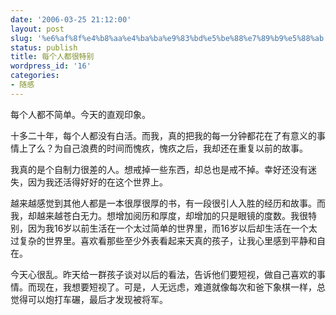 ```yaml
---
date: '2006-03-25 21:12:00'
layout: post
slug: '%e6%af%8f%e4%b8%aa%e4%ba%ba%e9%83%bd%e5%be%88%e7%89%b9%e5%88%ab'
status: publish
title: 每个人都很特别
wordpress_id: '16'
categories:
- 随感
---
```


每个人都不简单。今天的直观印象。


十多二十年，每个人都没有白活。而我，真的把我的每一分钟都花在了有意义的事情上了么？为自己浪费的时间而愧疚，愧疚之后，我却还在重复以前的故事。


我真的是个自制力很差的人。想戒掉一些东西，却总也是戒不掉。幸好还没有迷失，因为我还活得好好的在这个世界上。


越来越感觉到其他人都是一本很厚很厚的书，有一段很引人入胜的经历和故事。而我，却越来越苍白无力。想增加阅历和厚度，却增加的只是眼镜的度数。我很特别，因为我16岁以前生活在一个太过简单的世界里，而16岁以后却生活在一个太过复杂的世界里。喜欢看那些至少外表看起来天真的孩子，让我心里感到平静和自在。


今天心很乱。昨天给一群孩子谈对以后的看法，告诉他们要短视，做自己喜欢的事情。而现在，我想要短视了。可是，人无远虑，难道就像每次和爸下象棋一样，总觉得可以炮打车碾，最后才发现被将军。
